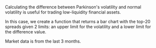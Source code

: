 Calculating the difference between Parkinson's volatility and normal volatility is useful for trading low-liquidity financial assets.

In this case, we create a function that returns a bar chart with the top-20 spreads given 2 limits: an upper limit for the volatility and a lower limit for the difference value.

Market data is from the last 3 months.


